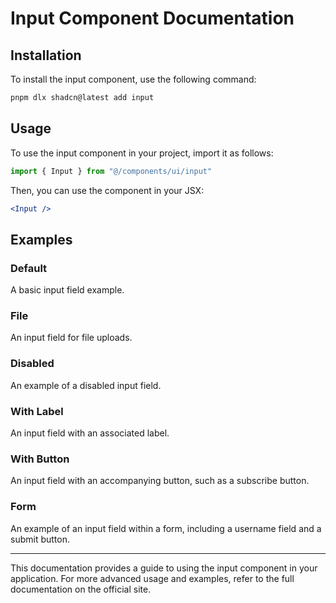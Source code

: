 # Input Component Documentation

## Installation

To install the input component, use the following command:

```bash
pnpm dlx shadcn@latest add input
```

## Usage

To use the input component in your project, import it as follows:

```javascript
import { Input } from "@/components/ui/input"
```

Then, you can use the component in your JSX:

```jsx
<Input />
```

## Examples

### Default

A basic input field example.

### File

An input field for file uploads.

### Disabled

An example of a disabled input field.

### With Label

An input field with an associated label.

### With Button

An input field with an accompanying button, such as a subscribe button.

### Form

An example of an input field within a form, including a username field and a submit button.

---

This documentation provides a guide to using the input component in your application. For more advanced usage and examples, refer to the full documentation on the official site.